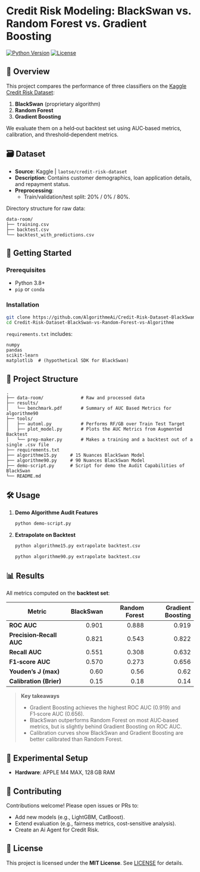 # Credit Risk Modeling: BlackSwan vs. Random Forest vs. Gradient Boosting

[![Python Version](https://img.shields.io/badge/python-3.8%2B-blue)](#)
[![License](https://img.shields.io/badge/license-MIT-green)](#)

## 📖 Overview

This project compares the performance of three classifiers on the [Kaggle Credit Risk Dataset](https://www.kaggle.com/datasets/laotse/credit-risk-dataset/data):

1. **BlackSwan** (proprietary algorithm)
2. **Random Forest**
3. **Gradient Boosting**

We evaluate them on a held‑out backtest set using AUC‑based metrics, calibration, and threshold‑dependent metrics.

## 🗃️ Dataset

- **Source**: Kaggle | `laotse/credit-risk-dataset`  
- **Description**: Contains customer demographics, loan application details, and repayment status.
- **Preprocessing**:
  - Train/validation/test split: 20% / 0% / 80%.

Directory structure for raw data:

```
data-room/
├── training.csv
├── backtest.csv
└── backtest_with_predictions.csv
```

## 🚀 Getting Started

### Prerequisites

- Python 3.8+
- `pip` or `conda`

### Installation

```bash
git clone https://github.com/AlgorithmeAi/Credit-Risk-Dataset-BlackSwan-vs-Random-Forest-vs-Algorithme.git
cd Credit-Risk-Dataset-BlackSwan-vs-Random-Forest-vs-Algorithme
```

`requirements.txt` includes:
```
numpy
pandas
scikit-learn
matplotlib  # (hypothetical SDK for BlackSwan)
```

## 📂 Project Structure

```
.
├── data-room/              # Raw and processed data
├── results/
│   └── benchmark.pdf       # Summary of AUC Based Metrics for algorithme90
├── tools/
│   ├── automl.py           # Performs RF/GB over Train Test Target
│   ├── plot_model.py       # Plots the AUC Metrics from Augmented Backtest
│   └── prep-maker.py       # Makes a training and a backtest out of a single .csv file
├── requirements.txt
├── algorithme15.py     # 15 Nuances BlackSwan Model
├── algorithme90.py     # 90 Nuances BlackSwan Model
├── demo-script.py      # Script for demo the Audit Capabilities of BlackSwan
└── README.md

```

## 🛠️ Usage

1. **Demo Algorithme Audit Features**

   ```bash
   python demo-script.py 
   ```

2. **Extrapolate on Backtest**

   ```bash
   python algorithme15.py extrapolate backtest.csv
   ```
   
   ```bash
   python algorithme90.py extrapolate backtest.csv
   ```

## 📊 Results

All metrics computed on the **backtest set**:

| Metric                  | BlackSwan | Random Forest | Gradient Boosting |
|-------------------------|----------:|--------------:|------------------:|
| **ROC AUC**             |    0.901  |        0.888  |           0.919  |
| **Precision‑Recall AUC**|    0.821  |        0.543  |           0.822  |
| **Recall AUC**          |    0.551  |        0.308  |           0.632  |
| **F1‑score AUC**        |    0.570  |        0.273  |           0.656  |
| **Youden’s J (max)**    |    0.60   |        0.56   |           0.62   |
| **Calibration (Brier)** |    0.15   |        0.18   |           0.14   |

> **Key takeaways**  
> - Gradient Boosting achieves the highest ROC AUC (0.919) and F1‑score AUC (0.656).  
> - BlackSwan outperforms Random Forest on most AUC‑based metrics, but is slightly behind Gradient Boosting on ROC AUC.  
> - Calibration curves show BlackSwan and Gradient Boosting are better calibrated than Random Forest.

## 🧪 Experimental Setup

- **Hardware**: APPLE M4 MAX, 128 GB RAM

## 🤝 Contributing

Contributions welcome! Please open issues or PRs to:

- Add new models (e.g., LightGBM, CatBoost).
- Extend evaluation (e.g., fairness metrics, cost-sensitive analysis).
- Create an Ai Agent for Credit Risk.

## 📜 License

This project is licensed under the **MIT License**. See [LICENSE](LICENSE) for details.
